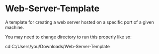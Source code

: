 # Web-Server-Template
A template for creating a web server hosted on a specific port of a given machine.

You may need to change directory to run this properly like so:

cd C:/Users/you/Downloads/Web-Server-Template
